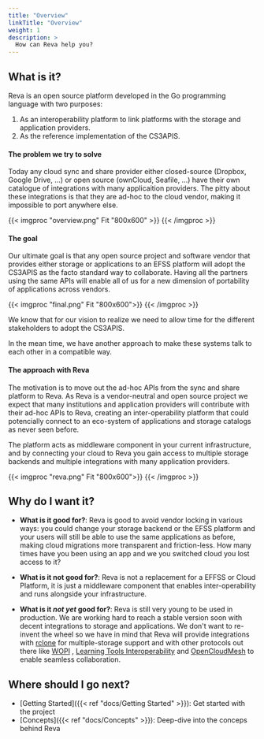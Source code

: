 ```yaml
---
title: "Overview"
linkTitle: "Overview"
weight: 1
description: >
  How can Reva help you?
---
```


## What is it?

Reva is an open source platform developed in the Go programming language with two purposes:

1. As an interoperability platform to link platforms with the storage and application providers.
2. As the reference implementation of the CS3APIS. 

#### The problem  we try to solve

Today any cloud sync and share provider either closed-source (Dropbox, Google Drive, ...) or open source (ownCloud, Seafile, ...) have their own catalogue
of integrations with many applicaition providers. The pitty about these integrations is that they are ad-hoc to the cloud vendor, making it impossible to port 
anywhere else.

{{< imgproc "overview.png" Fit "800x600" >}}
{{< /imgproc >}}

#### The goal

Our ultimate goal is that any open source project and software vendor that provides either storage or applications to an EFSS platform
will adopt the CS3APIS as the facto standard way to collaborate. Having all the partners using the same APIs will enable all of us for a new dimension 
of portability of applications across vendors. 

{{< imgproc "final.png" Fit "800x600">}}
{{< /imgproc >}}

We know that for our vision to realize we need to allow time for the different stakeholders to adopt the CS3APIS.

In the mean time, we have another approach to make these systems talk to each other in a compatible way.

#### The approach with Reva

The motivation is to move out the ad-hoc APIs from the sync and share platform to Reva. As Reva is a vendor-neutral and open source
project we expect that many institutions and application providers will contribute with their ad-hoc APIs to Reva, creating an inter-operability platform 
that could potencially connect to an eco-system of applications and storage catalogs as never seen before.

The platform acts as middleware component in your current infrastructure, and by connecting your cloud to Reva you gain access
to multiple storage backends and multiple integrations with many application providers.

{{< imgproc "reva.png" Fit "800x600">}}
{{< /imgproc >}}

## Why do I want it?

* **What is it good for?**: Reva is good to avoid vendor locking in various ways: you could change your storage backend or the EFSS platform and your users
will still be able to use the same applications as before, making cloud migrations more transparent and friction-less. How many times have you been using an app
and we you switched cloud you lost access to it?

* **What is it not good for?**: Reva is not a replacement for a EFFSS or Cloud Platform, it is just a middleware component that enables inter-operability
and runs alongside your infrastructure.

* **What is it *not yet* good for?**: Reva is still very young to be used in production. We are working hard to reach a stable version soon with decent integrations to storage
and applications. We don't want to re-invent the wheel so we have in mind that Reva will provide integrations with [rclone](https://rclone.org/) for multiple-storage support and with other protocols out there like [WOPI](https://wopi.readthedocs.io/en/latest/) 
, [Learning Tools Interoperability](https://www.imsglobal.org/activity/learning-tools-interoperability) and
[OpenCloudMesh](https://rawgit.com/GEANT/OCM-API/v1/docs.html) to enable seamless collaboration.

## Where should I go next?

* [Getting Started]({{< ref "docs/Getting Started" >}}): Get started with the project
* [Concepts]({{< ref "docs/Concepts" >}}): Deep-dive into the conceps behind Reva 

